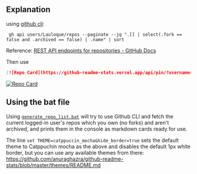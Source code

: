 ## Explanation

using [github cli](https://github.com/cli/cli):

```
 gh api users/Lauloque/repos --paginate --jq ".[] | select(.fork == false and .archived == false) | .name" | sort
```

Reference: [REST API endpoints for repositories - GitHub Docs](https://docs.github.com/en/rest/repos/repos?apiVersion=2022-11-28#list-repositories-for-a-user)

Then use 

```md
[![Repo Card](https://github-readme-stats.vercel.app/api/pin/?username=Lauloque&repo=convertRotationMode&theme=catppuccin_mocha)](https://github.com/Lauloque/convertRotationMode)
```
[![Repo Card](https://github-readme-stats.vercel.app/api/pin/?username=Lauloque&repo=convertRotationMode&theme=catppuccin_mocha)](https://github.com/Lauloque/convertRotationMode)

## Using the bat file

Using [`generate_repo_list.bat`](https://github.com/Lauloque/Lauloque/blob/main/generate_repo_list.bat) will try to use Github CLI and fetch the current logged-in user's repos which you own (no forks) and aren't archived, and prints them in the console as markdown cards ready for use.

The line `set THEME=catppuccin_mocha&hide_border=true` sets the default theme to Catppuchin mocha as the above and disables the default 1px white border, but you can use any available themes from there: https://github.com/anuraghazra/github-readme-stats/blob/master/themes/README.md

